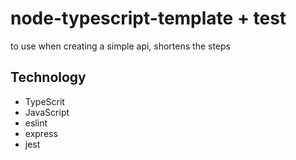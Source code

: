 # node-typescript-template + test

to use when creating a simple api, shortens the steps

## Technology
- TypeScrit
- JavaScript
- eslint 
- express
- jest
